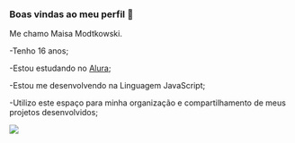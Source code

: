 ### Boas vindas ao meu perfil 💜

Me chamo Maisa Modtkowski.

-Tenho 16 anos;

-Estou estudando no [Alura](https://www.alura.com.br);

-Estou me desenvolvendo na Linguagem JavaScript;

-Utilizo este espaço para minha organização e compartilhamento de meus projetos desenvolvidos;

![](https://media.tenor.com/MYXc1fDBfJkAAAAC/hydradx-hydra.gif)
